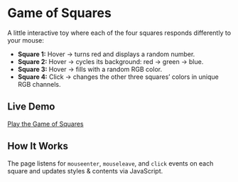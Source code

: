 # Game of Squares

A little interactive toy where each of the four squares responds differently to your mouse:

- **Square 1:** Hover → turns red and displays a random number.  
- **Square 2:** Hover → cycles its background: red → green → blue.  
- **Square 3:** Hover → fills with a random RGB color.  
- **Square 4:** Click → changes the other three squares’ colors in unique RGB channels.

## Live Demo

[Play the Game of Squares](https://github.com/Janvi-Raj11/game-of-square)

## How It Works

The page listens for `mouseenter`, `mouseleave`, and `click` events on each square and updates styles & contents via JavaScript.

